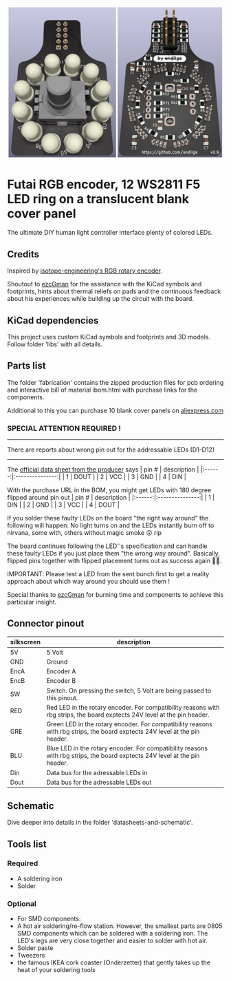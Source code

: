 ![The PCB](https://github.com/andilge/Futai-Encoder-WS2811-ring/blob/main/images/front-and-back.png?raw=true)

# Futai RGB encoder, 12 WS2811 F5 LED ring on a translucent blank cover panel
The ultimate DIY human light controller interface plenty of colored LEDs.

## Credits
Inspired by [isotope-engineering's RGB rotary encoder](https://github.com/isotope-engineering/RGB-Encoder-Board "isotope-engineering's RGB rotary encoder").

Shoutout to [ezcGman](https://github.com/ezcGman "ezcGman") for the assistance with the KiCad symbols and footprints, hints about thermal reliefs on pads and the continuous feedback about his experiences while building up the circuit with the board.

## KiCad dependencies
This project uses custom KiCad symbols and footprints and 3D models. Follow folder 'libs' with all details.

## Parts list
The folder 'fabrication' contains the zipped production files for pcb ordering and interactive bill of material ibom.html with purchase links for the components.

Additional to this you can purchase 10 blank cover panels on [aliexpress.com](https://www.aliexpress.com/item/32884601740.html "aliexpress.com")

### SPECIAL ATTENTION REQUIRED !
***
There are reports about wrong pin out for the addressable LEDs (D1-D12) 
***

The [official data sheet from the producer](http://cn.world-semi.com/DownLoadFile/98 "official data sheet right from the producer") says
|  pin # |   description   |
|:------:|:---------------:|
|   1    |       DOUT      |
|   2    |       VCC       |
|   3    |       GND       |
|   4    |       DIN       |


With the purchase URL in the BOM, you might get LEDs with 180 degree flipped around pin out
|  pin # |   description   |
|:------:|:---------------:|
|   1    |       DIN       |
|   2    |       GND       |
|   3    |       VCC       |
|   4    |       DOUT      |

If you solder these faulty LEDs on the board "the right way around" the following will happen:
No light turns on and the LEDs instantly burn off to nirvana, some with, others without magic smoke :astonished: rip

The board continues following the LED''s specification and can handle these faulty LEDs if you just place them "the wrong way around". Basically, flipped pins together with flipped placement turns out as success again :man_facepalming:.

IMPORTANT: Please test a LED from the sent bunch first to get a reality approach about which way around you should use them !

Special thanks to [ezcGman](https://github.com/ezcGman "ezcGman") for burning time and components to achieve this particular insight.

## Connector pinout
| silkscreen | description                                                                                                                 |
|------------|-----------------------------------------------------------------------------------------------------------------------------|
| 5V         | 5 Volt                                                                                                                      |
| GND        | Ground                                                                                                                      |
| EncA       | Encoder A                                                                                                                   |
| EncB       | Encoder B                                                                                                                   |
| SW         | Switch. On pressing the switch, 5 Volt are being passed to this pinout.                                                     |
| RED        | Red LED in the rotary encoder. For compatibility reasons with rbg strips, the board exptects 24V level at the pin header.   |
| GRE        | Green LED in the rotary encoder. For compatibility reasons with rbg strips, the board exptects 24V level at the pin header. |
| BLU        | Blue LED in the rotary encoder. For compatibility reasons with rbg strips, the board exptects 24V level at the pin header.  |
| Din        | Data bus for the adressable LEDs in                                                                                         |
| Dout       | Data bus for the adressable LEDs out                                                                                        |

## Schematic
Dive deeper into details in the folder 'datasheets-and-schematic'.

## Tools list
### Required
- A soldering iron
- Solder

### Optional
- For SMD components:
- A hot air soldering/re-flow station. However, the smallest parts are 0805 SMD components which can be soldered with a soldering iron. The LED's legs are very close together and easier to solder with hot air.
- Solder paste
- Tweezers
- the famous IKEA cork coaster (Onderzetter) that gently takes up the heat of your soldering tools

